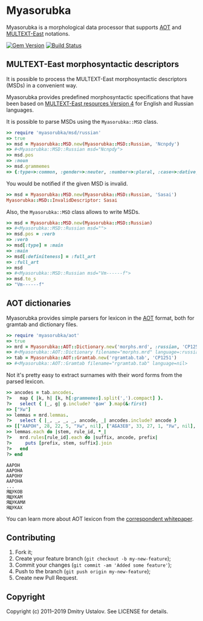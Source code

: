 Myasorubka
==========

Myasorubka is a morphological data processor that supports
[AOT](http://aot.ru) and [MULTEXT-East](http://nl.ijs.si/ME/)
notations.

[![Gem Version][badge_fury_badge]][badge_fury_link] [![Build Status][travis_ci_badge]][travis_ci_link]

[badge_fury_badge]: https://badge.fury.io/rb/myasorubka.svg
[badge_fury_link]: https://badge.fury.io/rb/myasorubka
[travis_ci_badge]: https://travis-ci.org/dustalov/myasorubka.svg
[travis_ci_link]: https://travis-ci.org/dustalov/myasorubka

## MULTEXT-East morphosyntactic descriptors

It is possible to process the MULTEXT-East morphosyntactic descriptors
(MSDs) in a convenient way.

Myasorubka provides predefined morphosyntactic specifications that have
been based on [MULTEXT-East resources Version 4](http://nl.ijs.si/ME/V4/)
for English and Russian languages.

It is possible to parse MSDs using the `Myasorubka::MSD` class.

```ruby
>> require 'myasorubka/msd/russian'
=> true
>> msd = Myasorubka::MSD.new(Myasorubka::MSD::Russian, 'Ncnpdy')
=> #<Myasorubka::MSD::Russian msd="Ncnpdy">
>> msd.pos
=> :noun
>> msd.grammemes
=> {:type=>:common, :gender=>:neuter, :number=>:plural, :case=>:dative, :animate=>:yes}
```

You would be notified if the given MSD is invalid.

```ruby
>> msd = Myasorubka::MSD.new(Myasorubka::MSD::Russian, 'Sasai')
Myasorubka::MSD::InvalidDescriptor: Sasai
```

Also, the `Myasorubka::MSD` class allows to write MSDs.

```ruby
>> msd = Myasorubka::MSD.new(Myasorubka::MSD::Russian)
=> #<Myasorubka::MSD::Russian msd="">
>> msd.pos = :verb
=> :verb
>> msd[:type] = :main
=> :main
>> msd[:definiteness] = :full_art
=> :full_art
>> msd
=> #<Myasorubka::MSD::Russian msd="Vm------f">
>> msd.to_s
=> "Vm------f"
```

## AOT dictionaries

Myasorubka provides simple parsers for lexicon in the [AOT](http://aot.ru)
format, both for gramtab and dictionary files.

```ruby
>> require 'myasorubka/aot'
=> true
>> mrd = Myasorubka::AOT::Dictionary.new('morphs.mrd', :russian, 'CP1251')
=> #<Myasorubka::AOT::Dictionary filename="morphs.mrd" language=:russian>
>> tab = Myasorubka::AOT::Gramtab.new('rgramtab.tab', 'CP1251')
=> #<Myasorubka::AOT::Gramtab filename="rgramtab.tab" language=nil>
```

Not it's pretty easy to extract surnames with their word forms from the
parsed lexicon.

```ruby
>> ancodes = tab.ancodes.
?>   map { |k, h| [k, h[:grammemes].split(',').compact] }.
?>   select { |_, g| g.include? 'фам' }.map(&:first)
=> ["Уы"]
>> lemmas = mrd.lemmas.
?>   select { |_, _, _, _, ancode, _| ancodes.include? ancode }
=> [["ААРОН", 28, 22, 5, "Уы", nil], ["АБАЗЕВ", 33, 27, 1, "Уы", nil], ...]
>> lemmas.each do |stem, rule_id, *_|
?>   mrd.rules[rule_id].each do |suffix, ancode, prefix|
?>     puts [prefix, stem, suffix].join
?>   end
?> end
```

```
ААРОН
ААРОНА
ААРОНУ
ААРОНА
...
ЯЩУКОВ
ЯЩУКАМ
ЯЩУКАМИ
ЯЩУКАХ
```

You can learn more about AOT lexicon from the
[correspondent whitepaper](http://aot.ru/docs/sokirko/Dialog2004.htm).

## Contributing

1. Fork it;
2. Create your feature branch (`git checkout -b my-new-feature`);
3. Commit your changes (`git commit -am 'Added some feature'`);
4. Push to the branch (`git push origin my-new-feature`);
5. Create new Pull Request.

## Copyright

Copyright (c) 2011&ndash;2019 Dmitry Ustalov. See LICENSE for details.
